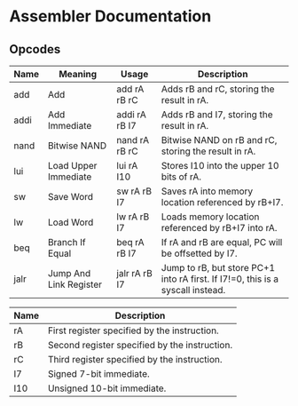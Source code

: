 # Assembler Documentation

## Opcodes
| Name | Meaning                | Usage         | Description                                                                    |
| ---- | ---------------------- | ------------- | ------------------------------------------------------------------------------ |
| add  | Add                    | add rA rB rC  | Adds rB and rC, storing the result in rA.                                      |
| addi | Add Immediate          | addi rA rB I7 | Adds rB and I7, storing the result in rA.                                      |
| nand | Bitwise NAND           | nand rA rB rC | Bitwise NAND on rB and rC, storing the result in rA.                           |
| lui  | Load Upper Immediate   | lui rA I10    | Stores I10 into the upper 10 bits of rA.                                       |
| sw   | Save Word              | sw rA rB I7   | Saves rA into memory location referenced by rB+I7.                             |
| lw   | Load Word              | lw rA rB I7   | Loads memory location referenced by rB+I7 into rA.                             |
| beq  | Branch If Equal        | beq rA rB I7  | If rA and rB are equal, PC will be offsetted by I7.                            |
| jalr | Jump And Link Register | jalr rA rB I7 | Jump to rB, but store PC+1 into rA first. If I7!=0, this is a syscall instead. |

| Name | Description                                   |
| ---- | --------------------------------------------- |
| rA   | First register specified by the instruction.  |
| rB   | Second register specified by the instruction. |
| rC   | Third register specified by the instruction.  |
| I7   | Signed 7-bit immediate.                       |
| I10  | Unsigned 10-bit immediate.                    |
